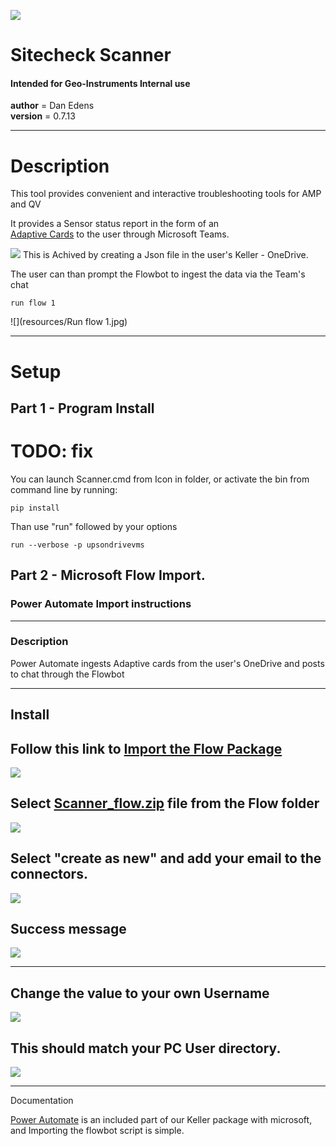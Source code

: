  
![](resources/logo-graphic.png)  
# Sitecheck Scanner  
#### Intended for Geo-Instruments Internal use

__author__ = Dan Edens  
__version__ = 0.7.13  

---
# Description
This tool provides convenient and interactive 
troubleshooting tools for AMP and QV  

It provides a Sensor status report in the form of an  
[Adaptive Cards](https://docs.microsoft.com/en-us/power-automate/overview-adaptive-cards) to the user through Microsoft Teams.
  
![](resources/Cardexample.jpg)
This is Achived by creating a Json file in the user's Keller - OneDrive.

The user can than prompt the Flowbot to ingest the data via the Team's chat 
```
run flow 1
``` 

![](resources/Run flow 1.jpg)


---

# Setup

## Part 1 - Program Install 
# TODO: fix
You can launch Scanner.cmd from Icon in folder, or activate the bin from command line by running:  
```
pip install 
```
Than use "run" followed by your options
```
run --verbose -p upsondrivevms
```

## Part 2 - Microsoft Flow Import.

### Power Automate Import instructions 

---

### Description

Power Automate ingests Adaptive cards from the user's OneDrive and posts to chat through the Flowbot

---

## Install

Follow this link to [Import the Flow Package](Flow/ImportPackage.url)  
---

![](resources/importpackage1.jpg)

Select [Scanner_flow.zip](flow/Scanner_flow.zip) file from the Flow folder
---

![](resources/importpackage2.jpg)

Select "create as new" and add your email to the connectors.
---
![](resources/importpackage3.jpg)

Success message
---

![](resources/importpackage4.jpg)

---

Change the value to your own Username
---
![](resources/importpackage5.jpg)

This should match your PC User directory.
---

![](resources/importpackage6.jpg)

---

Documentation  

[Power Automate](https://docs.microsoft.com/en-us/power-automate/) is an included part of our Keller package with microsoft, and Importing the flowbot  script is simple.  

